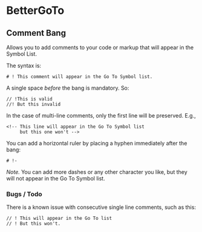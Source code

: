 BetterGoTo
==========

## Comment Bang

Allows you to add comments to your code or markup that will appear in the Symbol List.

The syntax is:

	# ! This comment will appear in the Go To Symbol list.

A single space *before* the bang is mandatory. So:

	// !This is valid
	//! But this invalid

In the case of multi-line comments, only the first line will be preserved. E.g.,

	<!-- This line will appear in the Go To Symbol list
	     but this one won't -->

You can add a horizontal ruler by placing a hyphen immediately after the bang:

	# !-

*Note.* You can add more dashes or any other character you like, but they will not appear in the Go To Symbol list.

### Bugs / Todo

There is a known issue with consecutive single line comments, such as this:

	// ! This will appear in the Go To list
	// ! But this won't.